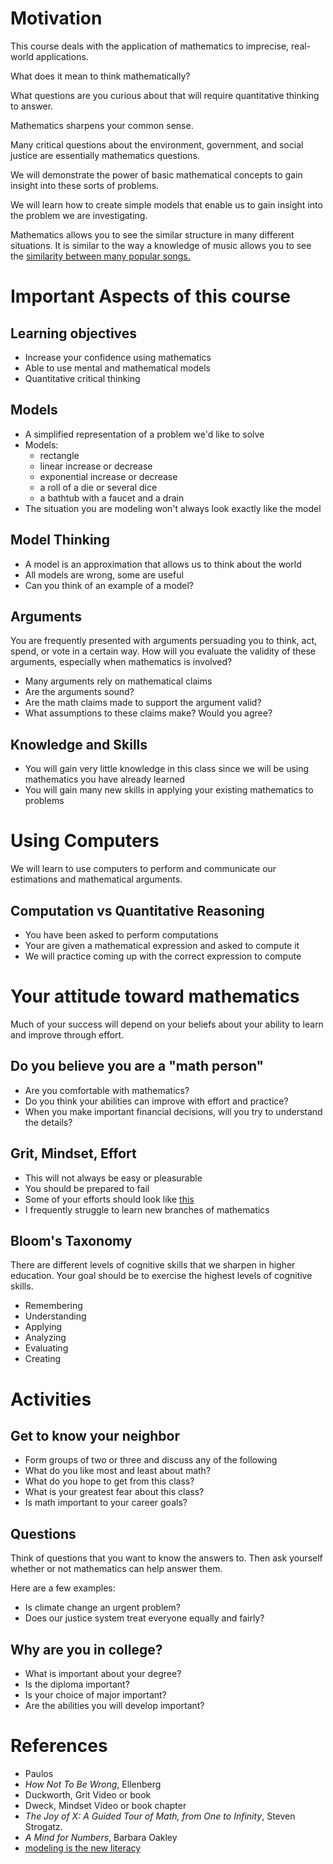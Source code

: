 # Motivation

This course deals with the application of mathematics to imprecise,
real-world applications.

What does it mean to think mathematically?

What questions are you curious about that will require quantitative
thinking to answer.

Mathematics sharpens your common sense.

Many critical questions about the environment, government, and social
justice are essentially mathematics questions.

We will demonstrate the power of basic mathematical concepts to gain
insight into these sorts of problems.

We will learn how to create simple models that enable us to gain insight
into the problem we are investigating.

Mathematics allows you to see the similar structure in many different
situations.  It is similar to the way a knowledge of music allows you to
see the
[similarity between many popular
songs.](https://www.youtube.com/watch?v=QpB_40hYjXU)

# Important Aspects of this course

## Learning objectives

- Increase your confidence using mathematics
- Able to use mental and mathematical models
- Quantitative critical thinking

## Models

- A simplified representation of a problem we'd like to solve
- Models:
    - rectangle
    - linear increase or decrease
    - exponential increase or decrease
    - a roll of a die or several dice
    - a bathtub with a faucet and a drain
- The situation you are modeling won't always look exactly like the
    model

## Model Thinking

- A model is an approximation that allows us to think about the world
- All models are wrong, some are useful
- Can you think of an example of a model?

## Arguments

You are frequently presented with arguments persuading you to think,
act, spend, or vote in a certain way.  How will you evaluate the
validity of these arguments, especially when mathematics is involved?

- Many arguments rely on mathematical claims
- Are the arguments sound?
- Are the math claims made to support the argument valid?
- What assumptions to these claims make?  Would you agree?

## Knowledge and Skills

- You will gain very little knowledge in this class since we will be
    using mathematics you have already learned
- You will gain many new skills in applying your existing mathematics to
    problems

# Using Computers

We will learn to use computers to perform and communicate our
estimations and mathematical arguments.

## Computation vs Quantitative Reasoning

- You have been asked to perform computations
- Your are given a mathematical expression and asked to compute it
- We will practice coming up with the correct expression to compute

# Your attitude toward mathematics

Much of your success will depend on your beliefs about your ability to
learn and improve through effort.

## Do you believe you are a "math person"

- Are you comfortable with mathematics?
- Do you think your abilities can improve with effort and practice?
- When you make important financial decisions, will you try to
    understand the details?

## Grit, Mindset, Effort

- This will not always be easy or pleasurable
- You should be prepared to fail
- Some of your efforts should look like [this](https://t.co/gpISMANVMz)
- I frequently struggle to learn new branches of mathematics

## Bloom's Taxonomy

There are different levels of cognitive skills that we sharpen in higher
education.  Your goal should be to exercise the highest levels of
cognitive skills.

- Remembering
- Understanding
- Applying
- Analyzing
- Evaluating
- Creating

# Activities

## Get to know your neighbor
- Form groups of two or three and discuss any of the following
- What do you like most and least about math?
- What do you hope to get from this class?
- What is your greatest fear about this class?
- Is math important to your career goals?
<!-- now introduce your neighbor to the class -->

## Questions

Think of questions that you want to know the answers to.  Then ask
yourself whether or not mathematics can help answer them.

Here are a few examples:

- Is climate change an urgent problem?
- Does our justice system treat everyone equally and fairly?

## Why are you in college?

- What is important about your degree?
- Is the diploma important?
- Is your choice of major important?
- Are the abilities you will develop important?

# References

- Paulos
- *How Not To Be Wrong*, Ellenberg
- Duckworth, Grit Video or book
- Dweck, Mindset Video or book chapter
- *The Joy of X: A Guided Tour of Math, from One to Infinity*, Steven Strogatz.
- *A Mind for Numbers*, Barbara Oakley
- [modeling is the new literacy](http://www.chris-granger.com/2015/01/26/coding-is-not-the-new-literacy/)

